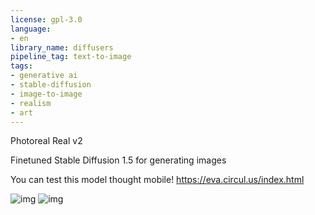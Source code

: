 ```yaml
---
license: gpl-3.0
language:
- en
library_name: diffusers
pipeline_tag: text-to-image
tags:
- generative ai
- stable-diffusion
- image-to-image
- realism
- art
---
```

Photoreal Real v2

Finetuned Stable Diffusion 1.5 for generating images

You can test this model thought mobile!
https://eva.circul.us/index.html

![img](./e5.png)
![img](./ex5.png)